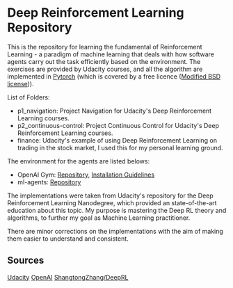 # Deep Reinforcement Learning Repository

This is the repository for learning the fundamental of Reinforcement Learning - a paradigm of machine learning that deals with how software agents carry out the task efficiently based on the environment. 
The exercises are provided by Udacity courses, and all the algorithm are implemented in [Pytorch](https://pytorch.org/) (which is covered by a free licence ([Modified BSD license](https://en.wikipedia.org/wiki/BSD_licenses#3-clause))). 

List of Folders:
- p1_navigation: Project Navigation for Udacity's Deep Reinforcement Learning courses.
- p2_continuous-control: Project Continuous Control for Udacity's Deep Reinforcement Learning courses.
- finance: Udacity's example of using Deep Reinforcement Learning on trading in the stock market, I used this for my personal learning ground.


The environment for the agents are listed belows:
- OpenAI Gym: [Repository](https://github.com/openai/gym), [Installation Guidelines](https://medium.com/@sayanmndl21/install-openai-gym-with-box2d-and-mujoco-in-windows-10-e25ee9b5c1d5)
- ml-agents: [Repository](https://github.com/Unity-Technologies/ml-agents/tree/master/ml-agents)


The implementations were taken from Udacity's repository for the Deep Reinforcement Learning Nanodegree, which provided an state-of-the-art education about this topic. My purpose is mastering the Deep RL theory and algorithms, to further my goal as Machine Learning practitioner. 

There are minor corrections on the implementations with the aim of making them easier to understand and consistent.

## Sources
[Udacity](https://github.com/udacity/deep-reinforcement-learning)
[OpenAI](https://gym.openai.com/)
[ShangtongZhang/DeepRL](https://github.com/ShangtongZhang/reinforcement-learning-an-introduction)
